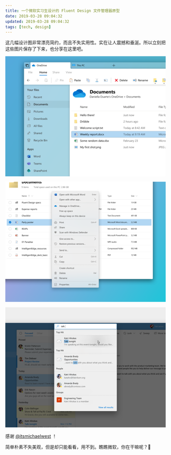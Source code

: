 ```yaml
---
title: 一个微软实习生设计的 Fluent Design 文件管理器原型
date: 2019-03-28 09:04:32
updated: 2019-03-28 09:04:32
tags: [tech, design]
---
```


这几幅设计图非常漂亮简约，而且不失实用性。实在让人震撼和垂涎。所以立刻把这些图片保存了下来，也分享在这里吧。

![File Explorer](1553763941204.png)

![File Explorer](1553763951111.png)

![Search In Email](1553763956400.png)

感谢 [@itsmichaelwest](https://twitter.com/itsmichaelwest) ！

简单朴素不失美观，但是却只能看看，用不到。瞧瞧微软，你在干嘛呢？🙂
